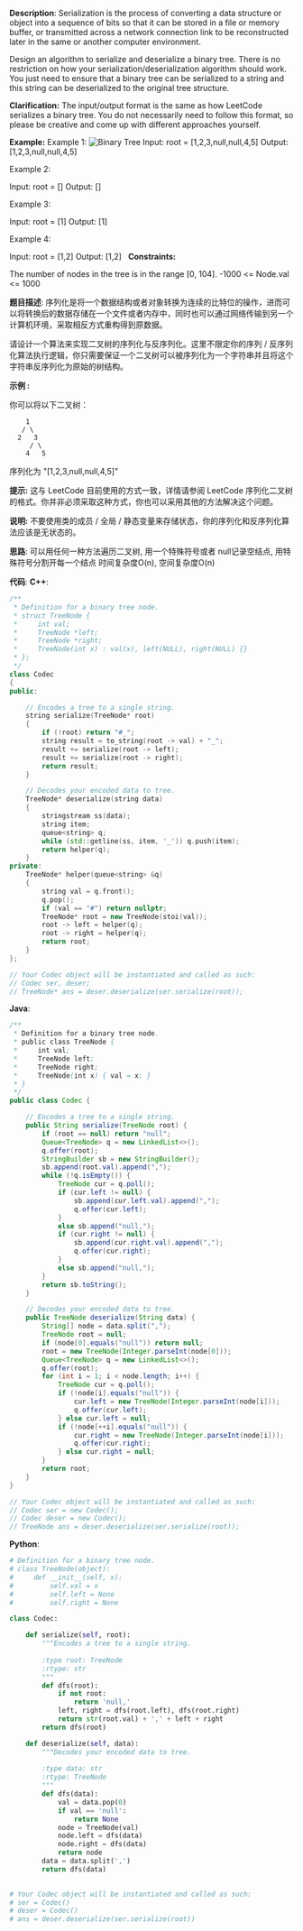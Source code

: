 __Description__:
Serialization is the process of converting a data structure or object into a sequence of bits so that it can be stored in a file or memory buffer, or transmitted across a network connection link to be reconstructed later in the same or another computer environment.

Design an algorithm to serialize and deserialize a binary tree. There is no restriction on how your serialization/deserialization algorithm should work. You just need to ensure that a binary tree can be serialized to a string and this string can be deserialized to the original tree structure.

__Clarification:__
The input/output format is the same as how LeetCode serializes a binary tree. You do not necessarily need to follow this format, so please be creative and come up with different approaches yourself.

__Example:__
Example 1:
![Binary Tree](https://upload-images.jianshu.io/upload_images/16639143-e46425aa7190beb6.jpg?imageMogr2/auto-orient/strip%7CimageView2/2/w/1240)
Input: root = [1,2,3,null,null,4,5]
Output: [1,2,3,null,null,4,5]

Example 2:

Input: root = []
Output: []

Example 3:

Input: root = [1]
Output: [1]

Example 4:

Input: root = [1,2]
Output: [1,2]
 
__Constraints:__

The number of nodes in the tree is in the range [0, 104].
-1000 <= Node.val <= 1000

__题目描述__:
序列化是将一个数据结构或者对象转换为连续的比特位的操作，进而可以将转换后的数据存储在一个文件或者内存中，同时也可以通过网络传输到另一个计算机环境，采取相反方式重构得到原数据。

请设计一个算法来实现二叉树的序列化与反序列化。这里不限定你的序列 / 反序列化算法执行逻辑，你只需要保证一个二叉树可以被序列化为一个字符串并且将这个字符串反序列化为原始的树结构。

__示例 :__

你可以将以下二叉树：
```
    1
   / \
  2   3
     / \
    4   5
```
序列化为 "[1,2,3,null,null,4,5]"

__提示:__
这与 LeetCode 目前使用的方式一致，详情请参阅 LeetCode 序列化二叉树的格式。你并非必须采取这种方式，你也可以采用其他的方法解决这个问题。

__说明:__
不要使用类的成员 / 全局 / 静态变量来存储状态，你的序列化和反序列化算法应该是无状态的。

__思路__:
可以用任何一种方法遍历二叉树, 用一个特殊符号或者 null记录空结点, 用特殊符号分割开每一个结点
时间复杂度O(n), 空间复杂度O(n)

__代码__:
__C++__:
```C++
/**
 * Definition for a binary tree node.
 * struct TreeNode {
 *     int val;
 *     TreeNode *left;
 *     TreeNode *right;
 *     TreeNode(int x) : val(x), left(NULL), right(NULL) {}
 * };
 */
class Codec 
{
public:

    // Encodes a tree to a single string.
    string serialize(TreeNode* root) 
    {
        if (!root) return "#_";
        string result = to_string(root -> val) + "_";
        result += serialize(root -> left);
        result += serialize(root -> right);
        return result;
    }

    // Decodes your encoded data to tree.
    TreeNode* deserialize(string data) 
    {
        stringstream ss(data);
        string item;
        queue<string> q;
        while (std::getline(ss, item, '_')) q.push(item);
        return helper(q);
    }
private:
    TreeNode* helper(queue<string> &q)
    {
        string val = q.front();
        q.pop();
        if (val == "#") return nullptr;
        TreeNode* root = new TreeNode(stoi(val));
        root -> left = helper(q);
        root -> right = helper(q);
        return root;
    }
};

// Your Codec object will be instantiated and called as such:
// Codec ser, deser;
// TreeNode* ans = deser.deserialize(ser.serialize(root));
```

__Java__:
```Java
/**
 * Definition for a binary tree node.
 * public class TreeNode {
 *     int val;
 *     TreeNode left;
 *     TreeNode right;
 *     TreeNode(int x) { val = x; }
 * }
 */
public class Codec {

    // Encodes a tree to a single string.
    public String serialize(TreeNode root) {
        if (root == null) return "null";
        Queue<TreeNode> q = new LinkedList<>();
        q.offer(root);
        StringBuilder sb = new StringBuilder();
        sb.append(root.val).append(",");
        while (!q.isEmpty()) {
            TreeNode cur = q.poll();
            if (cur.left != null) {
                sb.append(cur.left.val).append(",");
                q.offer(cur.left);
            }
            else sb.append("null,");
            if (cur.right != null) {
                sb.append(cur.right.val).append(",");
                q.offer(cur.right);
            }
            else sb.append("null,");
        }
        return sb.toString();
    }

    // Decodes your encoded data to tree.
    public TreeNode deserialize(String data) {
        String[] node = data.split(",");
        TreeNode root = null;
        if (node[0].equals("null")) return null;
        root = new TreeNode(Integer.parseInt(node[0]));
        Queue<TreeNode> q = new LinkedList<>();
        q.offer(root);
        for (int i = 1; i < node.length; i++) {
            TreeNode cur = q.poll();
            if (!node[i].equals("null")) {
                cur.left = new TreeNode(Integer.parseInt(node[i]));
                q.offer(cur.left);
            } else cur.left = null;
            if (!node[++i].equals("null")) {
                cur.right = new TreeNode(Integer.parseInt(node[i]));
                q.offer(cur.right);
            } else cur.right = null;
        }
        return root;
    }
}

// Your Codec object will be instantiated and called as such:
// Codec ser = new Codec();
// Codec deser = new Codec();
// TreeNode ans = deser.deserialize(ser.serialize(root));
```

__Python__:
```Python
# Definition for a binary tree node.
# class TreeNode(object):
#     def __init__(self, x):
#         self.val = x
#         self.left = None
#         self.right = None

class Codec:

    def serialize(self, root):
        """Encodes a tree to a single string.
        
        :type root: TreeNode
        :rtype: str
        """
        def dfs(root):
            if not root:
                return 'null,'
            left, right = dfs(root.left), dfs(root.right)
            return str(root.val) + ',' + left + right
        return dfs(root)

    def deserialize(self, data):
        """Decodes your encoded data to tree.
        
        :type data: str
        :rtype: TreeNode
        """
        def dfs(data):
            val = data.pop(0)
            if val == 'null':
                return None
            node = TreeNode(val)
            node.left = dfs(data)
            node.right = dfs(data)
            return node
        data = data.split(',')
        return dfs(data)
        

# Your Codec object will be instantiated and called as such:
# ser = Codec()
# deser = Codec()
# ans = deser.deserialize(ser.serialize(root))
```